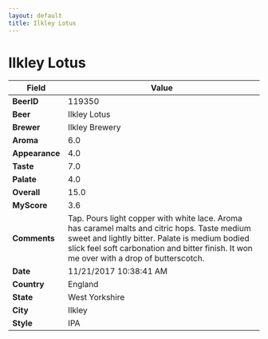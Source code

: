 ```yaml
---
layout: default
title: Ilkley Lotus
---
```


# Ilkley Lotus

| Field         | Value     |
|---------------|-----------|
| **BeerID** | 119350 |
| **Beer** | Ilkley Lotus |
| **Brewer** | Ilkley Brewery |
| **Aroma** | 6.0 |
| **Appearance** | 4.0 |
| **Taste** | 7.0 |
| **Palate** | 4.0 |
| **Overall** | 15.0 |
| **MyScore** | 3.6 |
| **Comments** | Tap. Pours light copper with white lace. Aroma has caramel malts and citric hops. Taste medium sweet and lightly bitter. Palate is medium bodied slick feel soft carbonation and bitter finish. It won me over with a drop of butterscotch. |
| **Date** | 11/21/2017 10:38:41 AM |
| **Country** | England |
| **State** | West Yorkshire |
| **City** | Ilkley |
| **Style** | IPA |
